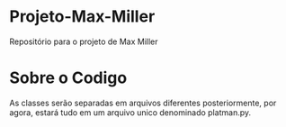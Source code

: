# Projeto-Max-Miller
Repositório para o projeto de Max Miller

# Sobre o Codigo
As classes serão separadas em arquivos diferentes posteriormente, por agora, estará tudo em um arquivo unico denominado platman.py.
